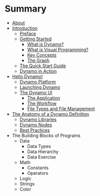 # Summary

* [About](README.md)
* [Introduction](01_Introduction/1_introduction.md)
   * [Preface](01_Introduction/1-1_preface.md)
   * [Getting Started](01_Introduction/1-2_getting_started.md)
       * [What is Dynamo?](01_Introduction/1-2-1_what_is_dynamo.md)
       * [What is Visual Programming?](01_Introduction/1-2-2_what_is_visual_programming.md)
       * [Key Concepts](01_Introduction/1-2-3_key_concepts.md)
       * [The Graph](01_Introduction/1-2-4_the_graph.md)
   * [The Quick Start Guide](01_Introduction/1-3_the_quick_start_guide.md)
   * [Dynamo in Action](01_Introduction/1-4_dynamo_in_action.md)
* [Hello Dynamo!](02_Hello-Dynamo/2_hello_dynamo.md)
   * [Dynamo Platform](02_Hello-Dynamo/2-1_dynamo_platform.md)
   * [Launching Dynamo](02_Hello-Dynamo/2-2_launching_dynamo.md)
   * [The Dynamo UI](02_Hello-Dynamo/2-3_the_dynamo_ui.md)
       * [The Application](02_Hello-Dynamo/2-3-1_the_application.md)
       * [The Workflow](02_Hello-Dynamo/2-3-2_the_workflow.md)
       * [File Types and File Management](02_Hello-Dynamo/2-3-3_file_types_and_management.md)
* [The Anatomy of a Dynamo Definition](03_Anatomy-of-a-Dynamo-Definition/3_anatomy-of-a-dynamo-definition.md)
   * [Dynamo Libraries](03_Anatomy-of-a-Dynamo-Definition/3-1_dynamo_libraries.md)
   * [Dynamo Nodes](03_Anatomy-of-a-Dynamo-Definition/3-2_dynamo_nodes.md)
   * [Best Practices](03_Anatomy-of-a-Dynamo-Definition/3-3_best_practices.md)
* The Building Blocks of Programs
   * Data
       * Data Types
       * Data Hierarchy
       * Data Exercise
   * Math
       * Constants
       * Operators
   * Logic
   * Strings
   * Color

